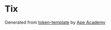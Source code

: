 # Tix

Generated from [token-template](https://github.com/ApeAcademy/token-template) by [Ape Academy](academy.apeworx.io)